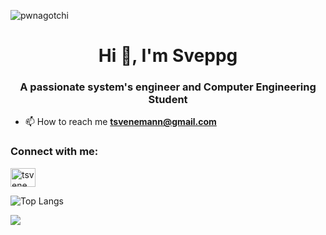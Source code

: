 ![pwnagotchi](https://github.com/Sveppg/Sveppg/assets/54738234/bcf8739c-0589-4ebe-ad55-c9d732975745)

<h1 align="center">Hi 👋, I'm Sveppg</h1>
<h3 align="center">A passionate system's engineer and Computer Engineering Student</h3>

- 📫 How to reach me **tsvenemann@gmail.com**

<h3 align="left">Connect with me:</h3>
<p align="left">
<a href="https://instagram.com/t_svenemann" target="blank"><img align="center" src="https://raw.githubusercontent.com/rahuldkjain/github-profile-readme-generator/master/src/images/icons/Social/instagram.svg" alt="tsvenemann" height="30" width="40" /></a>
</p>

![Top Langs](https://github-readme-stats.vercel.app/api/top-langs/?username=Sveppg&theme=tokyonight)

[![](https://visitcount.itsvg.in/api?id=Sveppg&icon=0&color=0)](https://visitcount.itsvg.in)
